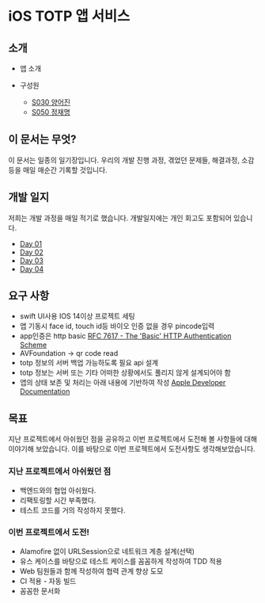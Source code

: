 # iOS TOTP 앱 서비스

## 소개

- 앱 소개

- 구성원
    - [S030 양어진](https://github.com/eojine)
    - [S050 정재명](https://github.com/jjm159)

## 이 문서는 무엇? 

이 문서는 일종의 일기장입니다. 우리의 개발 진행 과정, 겪었던 문제들, 해결과정, 소감등을 매일 매순간 기록할 것입니다. 


## 개발 일지

저희는 개발 과정을 매일 적기로 했습니다. 개발일지에는 개인 회고도 포함되어 있습니다.

- [Day 01](https://github.com/boostcamp-2020/Project03-A-TOTP/wiki/Day-01-%EA%B0%9C%EB%B0%9C%EC%9D%BC%EC%A7%80---iOS)
- [Day 02](https://github.com/boostcamp-2020/Project03-A-TOTP/wiki/Day-02-%EA%B0%9C%EB%B0%9C%EC%9D%BC%EC%A7%80-iOS)
- [Day 03](https://github.com/boostcamp-2020/Project03-A-TOTP/wiki/Day-03-%EA%B0%9C%EB%B0%9C%EC%9D%BC%EC%A7%80-iOS)
- [Day 04](https://github.com/boostcamp-2020/Project03-A-TOTP/wiki/Day-04-%EA%B0%9C%EB%B0%9C%EC%9D%BC%EC%A7%80-iOS)


## 요구 사항

- swift UI사용 IOS 14이상 프로젝트 세팅
- 앱 기동시 face id, touch id등 바이오 인증 없을 경우 pincode입력
- app인증은 http basic
[RFC 7617 - The 'Basic' HTTP Authentication Scheme](https://tools.ietf.org/html/rfc7617)
- AVFoundation -> qr code read
- totp 정보의 서버 백업 가능하도록 필요 api 설계
- totp 정보는 서버 또는 기타 어떠한 상황에서도 풀리지 않게 설계되어야 함
- 앱의 상태 보존 및 처리는 아래 내용에 기반하여 작성
[Apple Developer Documentation](https://developer.apple.com/documentation/swiftui/state-and-data-flow)

## 목표
지난 프로젝트에서 아쉬웠던 점을 공유하고 이번 프로젝트에서 도전해 볼 사항들에 대해 이야기해 보았습니다. 이를 바탕으로 이번 프로젝트에서 도전사항도 생각해보았습니다.

### 지난 프로젝트에서 아쉬웠던 점
- 백엔드와의 협업 아쉬웠다.
- 리팩토링할 시간 부족했다.
- 테스트 코드를 거의 작성하지 못했다.

### 이번 프로젝트에서 도전!
- Alamofire 없이 URLSession으로 네트워크 계층 설계(선택)
- 유스 케이스를 바탕으로 테스트 케이스를 꼼꼼하게 작성하여 TDD 적용
- Web 팀원들과 함께 작성하여 협력 관계 향상 도모
- CI 적용 - 자동 빌드
- 꼼꼼한 문서화

